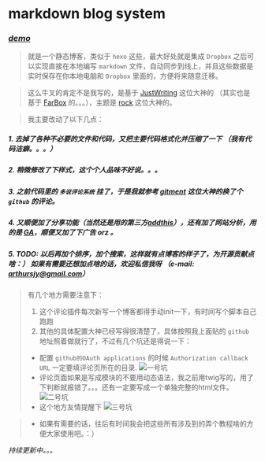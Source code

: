 # markdown blog system

### ***[demo](http://jw.fsociety.cn)***

> 就是一个静态博客，类似于 `hexo` 这些，最大好处就是集成 `Dropbox` 之后可以实现直接在本地编写 `markdown` 文件，自动同步到线上，并且这些数据是实时保存在你本地电脑和 `Dropbox` 里面的，方便将来随意迁移。

> 这么牛叉的肯定不是我写的，是基于 [JustWriting](https://github.com/hjue/JustWriting) 这位大神的 （其实也是基于 [FarBox](https://www.farbox.com/) 的。。。），主题是 [rock](http://rock.farbox.com/) 这位大神的。

> 我主要改动了以下几点： 

##### 1. 去掉了各种不必要的文件和代码，又把主要代码格式化并压缩了一下 （我有代码洁癖。。。）
##### 2. 稍微修改了下样式，这个个人品味不好说。。。
##### 3. 之前代码里的 `多说评论系统` 挂了，于是我就参考 [gitment](https://github.com/imsun/gitment) 这位大神的换了个 `github` 的评论。
##### 4. 又顺便加了分享功能（当然还是用的第三方[addthis](https://www.addthis.com/)），还有加了网站分析，用的是 [GA](https://analytics.google.com/)，顺便又加了下广告 orz 。
##### 5. TODO: *以后再加个排序，加个搜索，这样就有点博客的样子了，为开源贡献点啥：） 如果有需要还想加点啥的话，欢迎私信我呀 （e-mail: arthursjy@gmail.com）*

> 有几个地方需要注意下：
> 1. 这个评论插件每次新写一个博客都得手动init一下，有时间写个脚本自己跑跑
> 2. 其他的具体配置大神已经写得很清楚了，具体按照我上面贴的 `github` 地址照着做就行了，不过有几个坑还是得说一下：
> - 配置 `github的OAuth applications` 的时候 `Authorization callback URL` 一定要填评论页所在的目录.
![一号坑](http://oj6n9nf7i.bkt.clouddn.com/image/test/111111.png)
> - 评论页面如果是写成模块的不要用动态语法，我之前用twig写的，用了下判断就报错了。。。还有一定要写成一个单独完整的html文件。
![二号坑](http://oj6n9nf7i.bkt.clouddn.com/image/test/2222222.png)
> - 这个地方友情提醒下
![三号坑](http://oj6n9nf7i.bkt.clouddn.com/image/test/333333.png)

> - 如果有需要的话，往后有时间我会把这些所有涉及到的弄个教程啥的方便大家使用吧。：）

*持续更新中。。。*